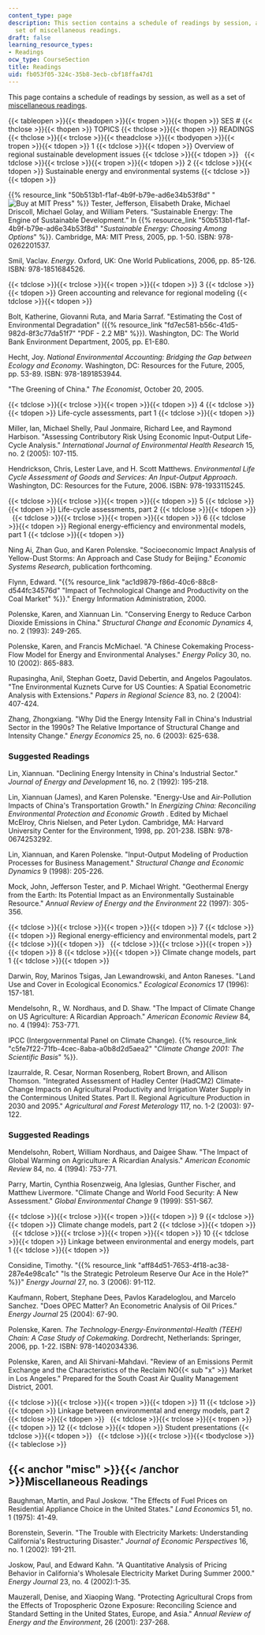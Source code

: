 ```yaml
---
content_type: page
description: This section contains a schedule of readings by session, as well as a
  set of miscellaneous readings.
draft: false
learning_resource_types:
- Readings
ocw_type: CourseSection
title: Readings
uid: fb053f05-324c-35b8-3ecb-cbf18ffa47d1
---
```

This page contains a schedule of readings by session, as well as a set of [miscellaneous readings](#misc).

{{< tableopen >}}{{< theadopen >}}{{< tropen >}}{{< thopen >}}
SES #
{{< thclose >}}{{< thopen >}}
TOPICS
{{< thclose >}}{{< thopen >}}
READINGS
{{< thclose >}}{{< trclose >}}{{< theadclose >}}{{< tbodyopen >}}{{< tropen >}}{{< tdopen >}}
1
{{< tdclose >}}{{< tdopen >}}
Overview of regional sustainable development issues
{{< tdclose >}}{{< tdopen >}}
 
{{< tdclose >}}{{< trclose >}}{{< tropen >}}{{< tdopen >}}
2
{{< tdclose >}}{{< tdopen >}}
Sustainable energy and environmental systems
{{< tdclose >}}{{< tdopen >}}

{{% resource_link "50b513b1-f1af-4b9f-b79e-ad6e34b53f8d" "![Buy at MIT Press](/images/mp_logo.gif)" %}} Tester, Jefferson, Elisabeth Drake, Michael Driscoll, Michael Golay, and William Peters. “Sustainable Energy: The Engine of Sustainable Development.” In {{% resource_link "50b513b1-f1af-4b9f-b79e-ad6e34b53f8d" "*Sustainable Energy: Choosing Among Options*" %}}. Cambridge, MA: MIT Press, 2005, pp. 1-50. ISBN: 978-0262201537.

Smil, Vaclav. *Energy*. Oxford, UK: One World Publications, 2006, pp. 85-126. ISBN: 978-1851684526.

{{< tdclose >}}{{< trclose >}}{{< tropen >}}{{< tdopen >}}
3
{{< tdclose >}}{{< tdopen >}}
Green accounting and relevance for regional modeling
{{< tdclose >}}{{< tdopen >}}

Bolt, Katherine, Giovanni Ruta, and Maria Sarraf. "Estimating the Cost of Environmental Degradation" ({{% resource_link "fd7ec581-b56c-41d5-982d-8f3c77da51f7" "PDF - 2.2 MB" %}}). Washington, DC: The World Bank Environment Department, 2005, pp. E1-E80.

Hecht, Joy. *National Environmental Accounting: Bridging the Gap between Ecology and Economy*. Washington, DC: Resources for the Future, 2005, pp. 53-89. ISBN: 978-1891853944.

"The Greening of China." *The Economist*, October 20, 2005.

{{< tdclose >}}{{< trclose >}}{{< tropen >}}{{< tdopen >}}
4
{{< tdclose >}}{{< tdopen >}}
Life-cycle assessments, part 1
{{< tdclose >}}{{< tdopen >}}

Miller, Ian, Michael Shelly, Paul Jonmaire, Richard Lee, and Raymond Harbison. "Assessing Contributory Risk Using Economic Input-Output Life-Cycle Analysis." *International Journal of Environmental Health Research* 15, no. 2 (2005): 107-115.

Hendrickson, Chris, Lester Lave, and H. Scott Matthews. *Environmental Life Cycle Assessment of Goods and Services: An Input-Output Approach*. Washington, DC: Resources for the Future, 2006. ISBN: 978-1933115245.

{{< tdclose >}}{{< trclose >}}{{< tropen >}}{{< tdopen >}}
5
{{< tdclose >}}{{< tdopen >}}
Life-cycle assessments, part 2
{{< tdclose >}}{{< tdopen >}}
 
{{< tdclose >}}{{< trclose >}}{{< tropen >}}{{< tdopen >}}
6
{{< tdclose >}}{{< tdopen >}}
Regional energy-efficiency and environmental models, part 1
{{< tdclose >}}{{< tdopen >}}

Ning Ai, Zhan Guo, and Karen Polenske. "Socioeconomic Impact Analysis of Yellow-Dust Storms: An Approach and Case Study for Beijing." *Economic Systems Research*, publication forthcoming.

Flynn, Edward. "{{% resource_link "ac1d9879-f86d-40c6-88c8-d544fc34576d" "Impact of Technological Change and Productivity on the Coal Market" %}}." Energy Information Administration, 2000.

Polenske, Karen, and Xiannuan Lin. "Conserving Energy to Reduce Carbon Dioxide Emissions in China." *Structural Change and Economic Dynamics* 4, no. 2 (1993): 249-265.

Polenske, Karen, and Francis McMichael. "A Chinese Cokemaking Process-Flow Model for Energy and Environmental Analyses." *Energy Policy* 30, no. 10 (2002): 865-883.

Rupasingha, Anil, Stephan Goetz, David Debertin, and Angelos Pagoulatos. "Tne Environmental Kuznets Curve for US Counties: A Spatial Econometric Analysis with Extensions." *Papers in Regional Science* 83, no. 2 (2004): 407-424.

Zhang, Zhongxiang. "Why Did the Energy Intensity Fall in China's Industrial Sector in the 1990s? The Relative Importance of Structural Change and Intensity Change." *Energy Economics* 25, no. 6 (2003): 625-638.

### Suggested Readings

Lin, Xiannuan. "Declining Energy Intensity in China's Industrial Sector." *Journal of Energy and Development* 16, no. 2 (1992): 195-218.

Lin, Xiannuan (James), and Karen Polenske. "Energy-Use and Air-Pollution Impacts of China's Transportation Growth." In *Energizing China: Reconciling Environmental Protection and Economic Growth* . Edited by Michael McElroy, Chris Nielsen, and Peter Lydon. Cambridge, MA: Harvard University Center for the Environment, 1998, pp. 201-238. ISBN: 978-0674253292.

Lin, Xiannuan, and Karen Polenske. "Input-Output Modeling of Production Processes for Business Management." *Structural Change and Economic Dynamics* 9 (1998): 205-226.

Mock, John, Jefferson Tester, and P. Michael Wright. "Geothermal Energy from the Earth: Its Potential Impact as an Environmentally Sustainable Resource." *Annual Review of Energy and the Environment* 22 (1997): 305-356.

{{< tdclose >}}{{< trclose >}}{{< tropen >}}{{< tdopen >}}
7
{{< tdclose >}}{{< tdopen >}}
Regional energy-efficiency and environmental models, part 2
{{< tdclose >}}{{< tdopen >}}
 
{{< tdclose >}}{{< trclose >}}{{< tropen >}}{{< tdopen >}}
8
{{< tdclose >}}{{< tdopen >}}
Climate change models, part 1
{{< tdclose >}}{{< tdopen >}}

Darwin, Roy, Marinos Tsigas, Jan Lewandrowski, and Anton Raneses. "Land Use and Cover in Ecological Economics." *Ecological Economics* 17 (1996): 157-181.

Mendelsohn, R., W. Nordhaus, and D. Shaw. "The Impact of Climate Change on US Agriculture: A Ricardian Approach." *American Economic Review* 84, no. 4 (1994): 753-771.

IPCC (Intergovernmental Panel on Climate Change). {{% resource_link "c5fe7f22-71fb-4cec-8aba-a0b8d2d5aea2" "*Climate Change 2001: The Scientific Basis*" %}}.

Izaurralde, R. Cesar, Norman Rosenberg, Robert Brown, and Allison Thomson. "Integrated Assessment of Hadley Center (HadCM2) Climate-Change Impacts on Agricultural Productivity and Irrigation Water Supply in the Conterminous United States. Part II. Regional Agriculture Production in 2030 and 2095." *Agricultural and Forest Meterology* 117, no. 1-2 (2003): 97-122.

### Suggested Readings

Mendelsohn, Robert, William Nordhaus, and Daigee Shaw. "The Impact of Global Warming on Agriculture: A Ricardian Analysis." *American Economic Review* 84, no. 4 (1994): 753-771.

Parry, Martin, Cynthia Rosenzweig, Ana Iglesias, Gunther Fischer, and Matthew Livermore. "Climate Change and World Food Security: A New Assessment." *Global Environmental Change* 9 (1999): S51-S67.

{{< tdclose >}}{{< trclose >}}{{< tropen >}}{{< tdopen >}}
9
{{< tdclose >}}{{< tdopen >}}
Climate change models, part 2
{{< tdclose >}}{{< tdopen >}}
 
{{< tdclose >}}{{< trclose >}}{{< tropen >}}{{< tdopen >}}
10
{{< tdclose >}}{{< tdopen >}}
Linkage between environmental and energy models, part 1
{{< tdclose >}}{{< tdopen >}}

Considine, Timothy. "{{% resource_link "aff84d51-7653-4f18-ac38-287e4e98ca1c" "Is the Strategic Petroleum Reserve Our Ace in the Hole?" %}}" *Energy Journal* 27, no. 3 (2006): 91-112.

Kaufmann, Robert, Stephane Dees, Pavlos Karadeloglou, and Marcelo Sanchez. "Does OPEC Matter? An Econometric Analysis of Oil Prices.” *Energy Journal* 25 (2004): 67-90.

Polenske, Karen. *The Technology-Energy-Environmental-Health (TEEH) Chain: A Case Study of Cokemaking*. Dordrecht, Netherlands: Springer, 2006, pp. 1-22. ISBN: 978-1402034336.

Polenske, Karen, and Ali Shirvani-Mahdavi. "Review of an Emissions Permit Exchange and the Characteristics of the Reclaim NO{{< sub "x" >}} Market in Los Angeles." Prepared for the South Coast Air Quality Management District, 2001.

{{< tdclose >}}{{< trclose >}}{{< tropen >}}{{< tdopen >}}
11
{{< tdclose >}}{{< tdopen >}}
Linkage between environmental and energy models, part 2
{{< tdclose >}}{{< tdopen >}}
 
{{< tdclose >}}{{< trclose >}}{{< tropen >}}{{< tdopen >}}
12
{{< tdclose >}}{{< tdopen >}}
Student presentations
{{< tdclose >}}{{< tdopen >}}
 
{{< tdclose >}}{{< trclose >}}{{< tbodyclose >}}{{< tableclose >}}

## {{< anchor "misc" >}}{{< /anchor >}}Miscellaneous Readings

Baughman, Martin, and Paul Joskow. "The Effects of Fuel Prices on Residential Appliance Choice in the United States." *Land Economics* 51, no. 1 (1975): 41-49.

Borenstein, Severin. "The Trouble with Electricity Markets: Understanding California's Restructuring Disaster." *Journal of Economic Perspectives* 16, no. 1 (2002): 191-211.

Joskow, Paul, and Edward Kahn. "A Quantitative Analysis of Pricing Behavior in California's Wholesale Electricity Market During Summer 2000." *Energy Journal* 23, no. 4 (2002):1-35.

Mauzerall, Denise, and Xiaoping Wang. "Protecting Agricultural Crops from the Effects of Tropospheric Ozone Exposure: Reconciling Science and Standard Setting in the United States, Europe, and Asia." *Annual Review of Energy and the Environment*, 26 (2001): 237-268.